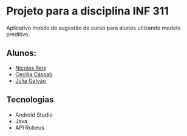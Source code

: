 
# Projeto para a disciplina INF 311
Aplicativo mobile de sugestão de curso para alunos utlizando modelo preditivo. 
## Alunos:
- [Nicolas Reis](https://github.com/nicolasreisdev)
- [Cecilia Cassab](https://github.com/cecicassab)
- [Júlia Galvão](https://github.com/jucalia)

## Tecnologias
- Android Studio <img src="https://cdn.jsdelivr.net/npm/simple-icons@v9/icons/android.svg" width="25" height="15"/>
- Java 
- API Rubeus